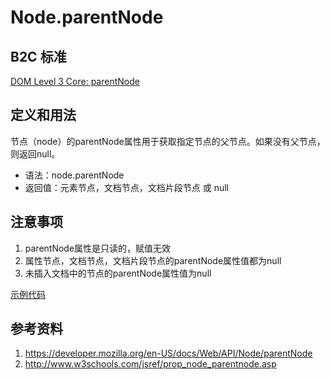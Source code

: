 # Node.parentNode

## B2C 标准
[DOM Level 3 Core: parentNode](https://www.w3.org/TR/DOM-Level-3-Core/core.html#ID-1060184317)

## 定义和用法
节点（node）的parentNode属性用于获取指定节点的父节点。如果没有父节点，则返回null。

- 语法：node.parentNode
- 返回值：元素节点，文档节点，文档片段节点 或 null

## 注意事项
1. parentNode属性是只读的，赋值无效
2. 属性节点，文档节点，文档片段节点的parentNode属性值都为null
3. 未插入文档中的节点的parentNode属性值为null

[示例代码](./parentNode.html)

## 参考资料
1. https://developer.mozilla.org/en-US/docs/Web/API/Node/parentNode
2. http://www.w3schools.com/jsref/prop_node_parentnode.asp